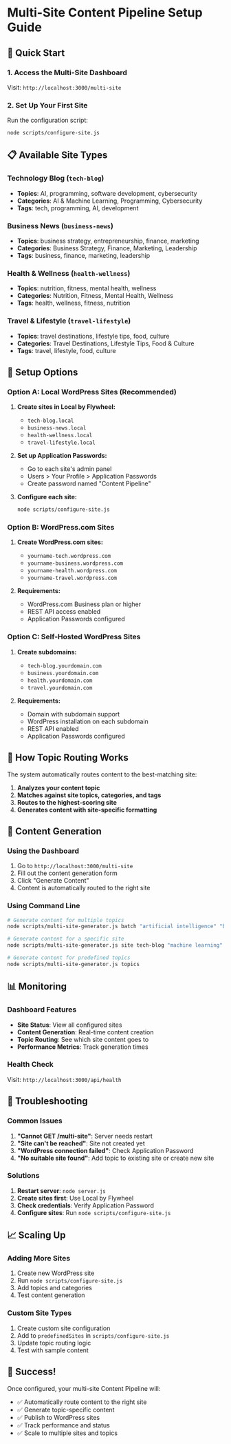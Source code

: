 # Multi-Site Content Pipeline Setup Guide

## 🚀 Quick Start

### 1. Access the Multi-Site Dashboard
Visit: `http://localhost:3000/multi-site`

### 2. Set Up Your First Site
Run the configuration script:
```bash
node scripts/configure-site.js
```

## 📋 Available Site Types

### Technology Blog (`tech-blog`)
- **Topics**: AI, programming, software development, cybersecurity
- **Categories**: AI & Machine Learning, Programming, Cybersecurity
- **Tags**: tech, programming, AI, development

### Business News (`business-news`)
- **Topics**: business strategy, entrepreneurship, finance, marketing
- **Categories**: Business Strategy, Finance, Marketing, Leadership
- **Tags**: business, finance, marketing, leadership

### Health & Wellness (`health-wellness`)
- **Topics**: nutrition, fitness, mental health, wellness
- **Categories**: Nutrition, Fitness, Mental Health, Wellness
- **Tags**: health, wellness, fitness, nutrition

### Travel & Lifestyle (`travel-lifestyle`)
- **Topics**: travel destinations, lifestyle tips, food, culture
- **Categories**: Travel Destinations, Lifestyle Tips, Food & Culture
- **Tags**: travel, lifestyle, food, culture

## 🔧 Setup Options

### Option A: Local WordPress Sites (Recommended)
1. **Create sites in Local by Flywheel:**
   - `tech-blog.local`
   - `business-news.local`
   - `health-wellness.local`
   - `travel-lifestyle.local`

2. **Set up Application Passwords:**
   - Go to each site's admin panel
   - Users > Your Profile > Application Passwords
   - Create password named "Content Pipeline"

3. **Configure each site:**
   ```bash
   node scripts/configure-site.js
   ```

### Option B: WordPress.com Sites
1. **Create WordPress.com sites:**
   - `yourname-tech.wordpress.com`
   - `yourname-business.wordpress.com`
   - `yourname-health.wordpress.com`
   - `yourname-travel.wordpress.com`

2. **Requirements:**
   - WordPress.com Business plan or higher
   - REST API access enabled
   - Application Passwords configured

### Option C: Self-Hosted WordPress Sites
1. **Create subdomains:**
   - `tech-blog.yourdomain.com`
   - `business.yourdomain.com`
   - `health.yourdomain.com`
   - `travel.yourdomain.com`

2. **Requirements:**
   - Domain with subdomain support
   - WordPress installation on each subdomain
   - REST API enabled
   - Application Passwords configured

## 🎯 How Topic Routing Works

The system automatically routes content to the best-matching site:

1. **Analyzes your content topic**
2. **Matches against site topics, categories, and tags**
3. **Routes to the highest-scoring site**
4. **Generates content with site-specific formatting**

## 🚀 Content Generation

### Using the Dashboard
1. Go to `http://localhost:3000/multi-site`
2. Fill out the content generation form
3. Click "Generate Content"
4. Content is automatically routed to the right site

### Using Command Line
```bash
# Generate content for multiple topics
node scripts/multi-site-generator.js batch "artificial intelligence" "business strategy"

# Generate content for a specific site
node scripts/multi-site-generator.js site tech-blog "machine learning"

# Generate content for predefined topics
node scripts/multi-site-generator.js topics
```

## 📊 Monitoring

### Dashboard Features
- **Site Status**: View all configured sites
- **Content Generation**: Real-time content creation
- **Topic Routing**: See which site content goes to
- **Performance Metrics**: Track generation times

### Health Check
Visit: `http://localhost:3000/api/health`

## 🔧 Troubleshooting

### Common Issues
1. **"Cannot GET /multi-site"**: Server needs restart
2. **"Site can't be reached"**: Site not created yet
3. **"WordPress connection failed"**: Check Application Password
4. **"No suitable site found"**: Add topic to existing site or create new site

### Solutions
1. **Restart server**: `node server.js`
2. **Create sites first**: Use Local by Flywheel
3. **Check credentials**: Verify Application Password
4. **Configure sites**: Run `node scripts/configure-site.js`

## 📈 Scaling Up

### Adding More Sites
1. Create new WordPress site
2. Run `node scripts/configure-site.js`
3. Add topics and categories
4. Test content generation

### Custom Site Types
1. Create custom site configuration
2. Add to `predefinedSites` in `scripts/configure-site.js`
3. Update topic routing logic
4. Test with sample content

## 🎉 Success!

Once configured, your multi-site Content Pipeline will:
- ✅ Automatically route content to the right site
- ✅ Generate topic-specific content
- ✅ Publish to WordPress sites
- ✅ Track performance and status
- ✅ Scale to multiple sites and topics
